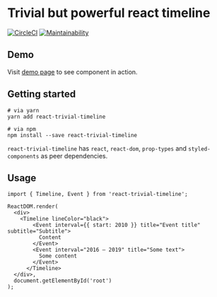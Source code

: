 # Trivial but powerful react timeline

[![CircleCI](https://circleci.com/gh/tverdohleb/react-trivial-timeline/tree/master.svg?style=svg)](https://circleci.com/gh/tverdohleb/react-trivial-timeline/tree/master)
[![Maintainability](https://api.codeclimate.com/v1/badges/2e5c8c906d6a547ca10d/maintainability)](https://codeclimate.com/github/tverdohleb/react-trivial-timeline/maintainability)

## Demo

Visit [demo page](https://master-react-trivial-timeline.now.sh) to see component in action.

## Getting started

```
# via yarn
yarn add react-trivial-timeline

# via npm
npm install --save react-trivial-timeline 
```

`react-trivial-timeline` has `react`, `react-dom`, `prop-types` and `styled-components` as peer dependencies.

## Usage
```
import { Timeline, Event } from 'react-trivial-timeline';

ReactDOM.render(
  <div>
    <Timeline lineColor="black">
        <Event interval={{ start: 2010 }} title="Event title" subtitle="Subtitle">
          Content
        </Event>
        <Event interval="2016 – 2019" title="Some text">
          Some content
        </Event>
      </Timeline>
  </div>,
  document.getElementById('root')
);
```
